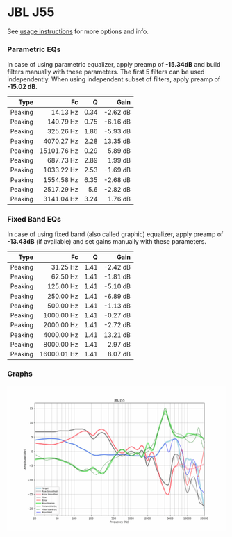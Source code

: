 # JBL J55
See [usage instructions](https://github.com/jaakkopasanen/AutoEq#usage) for more options and info.

### Parametric EQs
In case of using parametric equalizer, apply preamp of **-15.34dB** and build filters manually
with these parameters. The first 5 filters can be used independently.
When using independent subset of filters, apply preamp of **-15.02 dB**.

| Type    | Fc          |    Q | Gain     |
|--------:|------------:|-----:|---------:|
| Peaking | 14.13 Hz    | 0.34 | -2.62 dB |
| Peaking | 140.79 Hz   | 0.75 | -6.16 dB |
| Peaking | 325.26 Hz   | 1.86 | -5.93 dB |
| Peaking | 4070.27 Hz  | 2.28 | 13.35 dB |
| Peaking | 15101.76 Hz | 0.29 | 5.89 dB  |
| Peaking | 687.73 Hz   | 2.89 | 1.99 dB  |
| Peaking | 1033.22 Hz  | 2.53 | -1.69 dB |
| Peaking | 1554.58 Hz  | 6.35 | -2.68 dB |
| Peaking | 2517.29 Hz  | 5.6  | -2.82 dB |
| Peaking | 3141.04 Hz  | 3.24 | 1.76 dB  |

### Fixed Band EQs
In case of using fixed band (also called graphic) equalizer, apply preamp of **-13.43dB**
(if available) and set gains manually with these parameters.

| Type    | Fc          |    Q | Gain     |
|--------:|------------:|-----:|---------:|
| Peaking | 31.25 Hz    | 1.41 | -2.42 dB |
| Peaking | 62.50 Hz    | 1.41 | -1.81 dB |
| Peaking | 125.00 Hz   | 1.41 | -5.10 dB |
| Peaking | 250.00 Hz   | 1.41 | -6.89 dB |
| Peaking | 500.00 Hz   | 1.41 | -1.13 dB |
| Peaking | 1000.00 Hz  | 1.41 | -0.27 dB |
| Peaking | 2000.00 Hz  | 1.41 | -2.72 dB |
| Peaking | 4000.00 Hz  | 1.41 | 13.21 dB |
| Peaking | 8000.00 Hz  | 1.41 | 2.97 dB  |
| Peaking | 16000.01 Hz | 1.41 | 8.07 dB  |

### Graphs
![](./JBL%20J55.png)